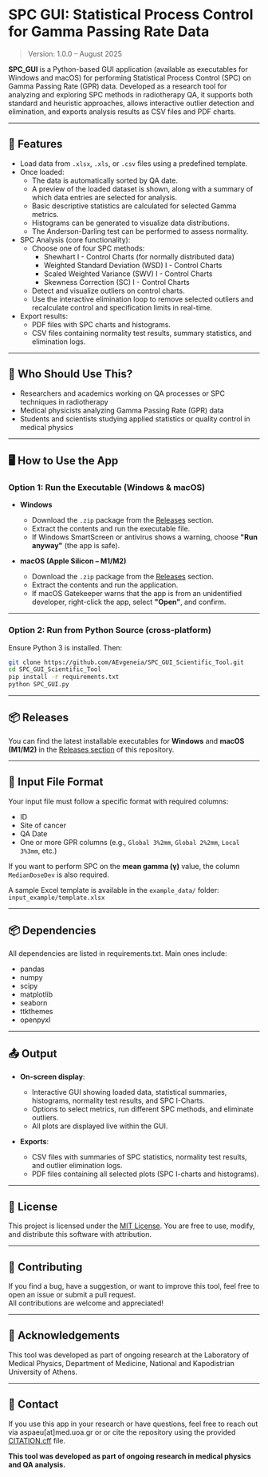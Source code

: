 # SPC GUI: Statistical Process Control for Gamma Passing Rate Data


> Version: 1.0.0 – August 2025

**SPC_GUI** is a Python-based GUI application (available as executables for Windows and macOS) for performing Statistical Process Control (SPC) on Gamma Passing Rate (GPR) data. Developed as a research tool for analyzing and exploring SPC methods in radiotherapy QA, it supports both standard and heuristic approaches, allows interactive outlier detection and elimination, and exports analysis results as CSV files and PDF charts.

---

## 📌 Features

- Load data from `.xlsx`, `.xls`, or `.csv` files using a predefined template.
- Once loaded:
  - The data is automatically sorted by QA date.
  - A preview of the loaded dataset is shown, along with a summary of which data entries are selected for analysis.
  - Basic descriptive statistics are calculated for selected Gamma metrics.
  - Histograms can be generated to visualize data distributions.
  - The Anderson-Darling test can be performed to assess normality.
- SPC Analysis (core functionality):
  - Choose one of four SPC methods:
    - Shewhart I - Control Charts (for normally distributed data)
    - Weighted Standard Deviation (WSD) I - Control Charts
    - Scaled Weighted Variance (SWV) I - Control Charts
    - Skewness Correction (SC) I - Control Charts
  - Detect and visualize outliers on control charts.
  - Use the interactive elimination loop to remove selected outliers and recalculate control and specification limits in real-time.
- Export results:
  - PDF files with SPC charts and histograms.
  - CSV files containing normality test results, summary statistics, and elimination logs.

---

## 🎯 Who Should Use This?

- Researchers and academics working on QA processes or SPC techniques in radiotherapy
- Medical physicists analyzing Gamma Passing Rate (GPR) data
- Students and scientists studying applied statistics or quality control in medical physics

---

## 🖥️ How to Use the App

### Option 1: Run the Executable (Windows & macOS)

- **Windows**  
  - Download the `.zip` package from the [Releases](#-releases) section.  
  - Extract the contents and run the executable file.  
  - If Windows SmartScreen or antivirus shows a warning, choose **"Run anyway"** (the app is safe).  

- **macOS (Apple Silicon – M1/M2)**  
  - Download the `.zip` package from the [Releases](#-releases) section.  
  - Extract the contents and run the application.  
  - If macOS Gatekeeper warns that the app is from an unidentified developer, right-click the app, select **"Open"**, and confirm.

---

### Option 2: Run from Python Source (cross-platform)

Ensure Python 3 is installed. Then:

```bash
git clone https://github.com/AEvgeneia/SPC_GUI_Scientific_Tool.git
cd SPC_GUI_Scientific_Tool
pip install -r requirements.txt
python SPC_GUI.py
```
---

## 📦 Releases

You can find the latest installable executables for **Windows** and **macOS (M1/M2)** in the [Releases section](https://github.com/AEvgeneia/SPC_GUI_Scientific_Tool/releases) of this repository.

---

## 📂 Input File Format

Your input file must follow a specific format with required columns:
- ID
- Site of cancer
- QA Date
- One or more GPR columns (e.g., `Global 3%2mm`, `Global 2%2mm`, `Local 3%3mm`, etc.)

If you want to perform SPC on the **mean gamma (γ)** value, the column `MedianDoseDev` is also required.

A sample Excel template is available in the `example_data/` folder:
`input_example/template.xlsx`

---

## 📦 Dependencies

All dependencies are listed in requirements.txt. Main ones include:
- pandas
- numpy
- scipy
- matplotlib
- seaborn
- ttkthemes
- openpyxl

---

## 📤 Output

- **On-screen display**:
  - Interactive GUI showing loaded data, statistical summaries, histograms, normality test results, and SPC I-Charts.
  - Options to select metrics, run different SPC methods, and eliminate outliers.
  - All plots are displayed live within the GUI.

- **Exports**:
  - CSV files with summaries of SPC statistics, normality test results, and outlier elimination logs.
  - PDF files containing all selected plots (SPC I-charts and histograms).

---

## 🪪 License

This project is licensed under the [MIT License](LICENSE). You are free to use, modify, and distribute this software with attribution.

---

## 🤝 Contributing

If you find a bug, have a suggestion, or want to improve this tool, feel free to open an issue or submit a pull request.  
All contributions are welcome and appreciated!

---

## 🧠 Acknowledgements
This tool was developed as part of ongoing research at the Laboratory of Medical Physics, Department of Medicine, National and Kapodistrian University of Athens.

---

## 📧 Contact

If you use this app in your research or have questions, feel free to reach out via aspaeu[at]med.uoa.gr or or cite the repository using the provided [CITATION.cff](CITATION.cff) file.

**This tool was developed as part of ongoing research in medical physics and QA analysis.**

